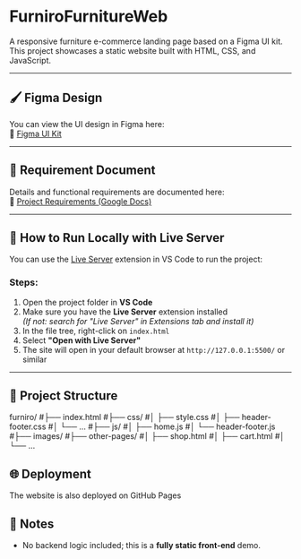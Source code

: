 # FurniroFurnitureWeb

A responsive furniture e-commerce landing page based on a Figma UI kit.  
This project showcases a static website built with HTML, CSS, and JavaScript.

---

## 🖌️ Figma Design
You can view the UI design in Figma here:  
🔗 [Figma UI Kit](https://www.figma.com/design/qJF9mMQQ5xbUMKUTnh7qQ1/eCommerce-Website-_-Web-Page-Design-_-UI-KIT-_-Interior-Landing-Page--Community-?m=auto&t=klRxpZzBuv6vRLb9-1)

---

## 📄 Requirement Document
Details and functional requirements are documented here:  
🔗 [Project Requirements (Google Docs)](https://docs.google.com/document/d/1-9sdAGNN2jNtelbgRhbbuAA_d0Sxe8ntDypEZ_1r9GA/edit?tab=t.0#heading=h.3j0cmhg39doe)

---

## 🚀 How to Run Locally with Live Server

You can use the [Live Server](https://marketplace.visualstudio.com/items?itemName=ritwickdey.LiveServer) extension in VS Code to run the project:

### Steps:
1. Open the project folder in **VS Code**
2. Make sure you have the **Live Server** extension installed  
   *(If not: search for "Live Server" in Extensions tab and install it)*
3. In the file tree, right-click on `index.html`
4. Select **"Open with Live Server"**
5. The site will open in your default browser at `http://127.0.0.1:5500/` or similar

---
## 📂 Project Structure
furniro/
#├── index.html
#├── css/
#│ ├── style.css
#│ ├── header-footer.css
#│ └── ...
#├── js/
#│ ├── home.js
#│ └── header-footer.js
#├── images/
#├── other-pages/
#│ ├── shop.html
#│ ├── cart.html
#│ └── ...

## 🌐 Deployment
The website is also deployed on GitHub Pages

## 📌 Notes
- No backend logic included; this is a **fully static front-end** demo.
